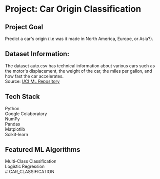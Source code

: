 # Project: Car Origin Classification

## Project Goal
Predict a car's origin (i.e was it made in North America, Europe, or Asia?).

## Dataset Information: 
The dataset auto.csv has technical information about various cars such as the motor's displacement, the weight of the car, the miles per gallon, and how fast the car accelerates. </br>
Source: [UCI ML Repository](https://archive.ics.uci.edu/ml/datasets/Auto+MPG) </br>

## Tech Stack
Python<br />
Google Colaboratory<br />
NumPy<br />
Pandas<br />
Matplotlib<br />
Scikit-learn<br />

## Featured ML Algorithms
Multi-Class Classification<br />
Logistic Regression<br />
#   C A R _ C L A S S I F I C A T I O N  
 